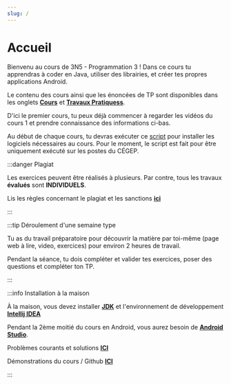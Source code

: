 ```yaml
---
slug: /
---
```


# Accueil

Bienvenu au cours de 3N5 - Programmation 3 ! Dans ce cours tu apprendras à coder en Java, utiliser des librairies, et créer tes propres applications Android.

Le contenu des cours ainsi que les énoncées de TP sont disponibles dans les onglets **[Cours](cours/accueil)** et **[Travaux Pratiquess](tp/tp1)**.

D'ici le premier cours, tu peux déjà commencer à regarder les vidéos du cours 1 et prendre connaissance des informations ci-bas.

Au début de chaque cours, tu devras exécuter ce [script](https://github.com/departement-info-cem/scripts-mobile/tree/main) pour installer les logiciels nécessaires au cours. Pour le moment, le script est fait pour être uniquement exécuté sur les postes du CÉGEP.

:::danger Plagiat

Les exercices peuvent être réalisés à plusieurs. Par contre, tous les travaux **évalués** sont **INDIVIDUELS**.

Lis les règles concernant le plagiat et les sanctions **[ici](https://info.cegepmontpetit.ca/plagiat)**

:::

:::tip Déroulement d'une semaine type

Tu as du travail préparatoire pour découvrir la matière par toi-même (page web à lire, video, exercices) pour environ 2 heures de travail.

Pendant la séance, tu dois compléter et valider tes exercices, poser des questions et compléter ton TP.

:::

:::info Installation à la maison

À la maison, vous devez installer **[JDK](https://aws.amazon.com/fr/corretto/)** et l'environnement de développement **[Intellij IDEA](https://www.jetbrains.com/fr-fr/idea/)**

Pendant la 2ème moitié du cours en Android, vous aurez besoin de **[Android Studio](https://developer.android.com/studio)**.

Problèmes courants et solutions **[ICI](solutions)**

Démonstrations du cours / Github **[ICI](https://github.com/departement-info-cem/3N5-Prog3)**

:::
